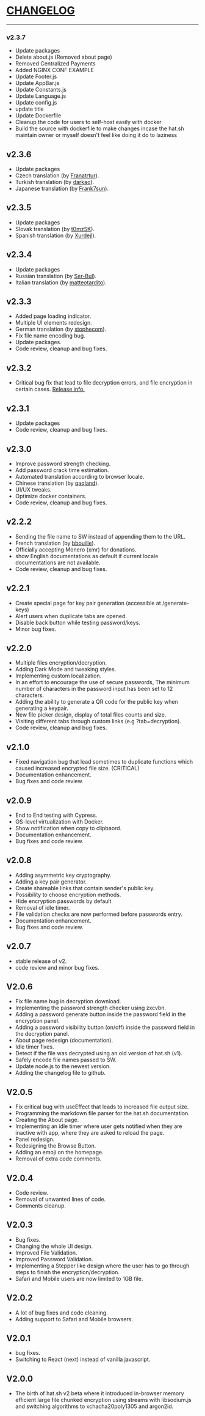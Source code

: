 # [CHANGELOG](#changelog)

---
### v2.3.7
- Update packages
- Delete about.js (Removed about page)
- Removed Centralized Payments
- Added NGINX CONF EXAMPLE
- Update Footer.js
- Update AppBar.js
- Update Constants.js
- Update Language.js
- Update config.js
- update title
- Update Dockerfile
- Cleanup the code for users to self-host easily with docker
- Build the source with dockerfile to make changes incase the hat.sh maintain owner or myself doesn't feel like doing it do to laziness

## v2.3.6

- Update packages
- Czech translation (by [Franatrtur](https://github.com/Franatrtur)).
- Turkish translation (by [darkao](https://github.com/darkao)).
- Japanese translation (by [Frank7sun](https://github.com/Frank7sun)).

## v2.3.5

- Update packages
- Slovak translation (by [t0mzSK](https://github.com/t0mzSK)).
- Spanish translation (by [Xurdejl](https://github.com/Xurdejl)).

## v2.3.4

- Update packages
- Russian translation (by [Ser-Bul](https://github.com/Ser-Bul)).
- Italian translation (by [matteotardito](https://github.com/matteotardito)).

## v2.3.3

- Added page loading indicator.
- Multiple UI elements redesign.
- German translation (by [stophecom](https://github.com/stophecom)).
- Fix file name encoding bug.
- Update packages.
- Code review, cleanup and bug fixes.

## v2.3.2

- Critical bug fix that lead to file decryption errors, and file encryption in certain cases. [Release info.](https://github.com/sh-dv/hat.sh/releases/tag/v2.3.2)

## v2.3.1

- Update packages
- Code review, cleanup and bug fixes.

## v2.3.0

- Improve password strength checking.
- Add password crack time estimation.
- Automated translation according to browser locale.
- Chinese translation (by [qaqland](https://github.com/qaqland)).
- UI/UX tweaks.
- Optimize docker containers.
- Code review, cleanup and bug fixes.

## v2.2.2

- Sending the file name to SW instead of appending them to the URL.
- French translation (by [bbouille](https://github.com/bbouille)).
- Officially accepting Monero (xmr) for donations.
- show English documentations as default if current locale documentations are not available.
- Code review, cleanup and bug fixes.

## v2.2.1

- Create special page for key pair generation (accessible at /generate-keys)
- Alert users when duplicate tabs are opened.
- Disable back button while testing password/keys.
- Minor bug fixes.

## v2.2.0

- Multiple files encryption/decryption.
- Adding Dark Mode and tweaking styles.
- Implementing custom localization.
- In an effort to encourage the use of secure passwords, The minimum number of characters in the password input has been set to 12 characters.
- Adding the ability to generate a QR code for the public key when generating a keypair.
- New file picker design, display of total files counts and size. 
- Visiting different tabs through custom links (e.g ?tab=decryption).
- Code review, cleanup and bug fixes.

## v2.1.0

- Fixed navigation bug that lead sometimes to duplicate functions which caused increased encrypted file size. (CRITICAL)
- Documentation enhancement.
- Bug fixes and code review.

## v2.0.9

- End to End testing with Cypress.
- OS-level virtualization with Docker.
- Show notification when copy to clipbaord.
- Documentation enhancement.
- Bug fixes and code review.

## v2.0.8

- Adding asymmetric key cryptography.
- Adding a key pair generator.
- Create shareable links that contain sender's public key.
- Possibility to choose encryption methods.
- Hide encryption passwords by default
- Removal of idle timer.
- File validation checks are now performed before passwords entry.
- Documentation enhancement.
- Bug fixes and code review.

## v2.0.7

- stable release of v2.
- code review and minor bug fixes.

## V2.0.6

- Fix file name bug in decryption download.
- Implementing the password strength checker using zxcvbn.
- Adding a password generate button inside the password field in the encryption panel.
- Adding a password visibility button (on/off) inside the password field in the decryption panel.
- About page redesign (documentation).
- Idle timer fixes.
- Detect if the file was decrypted using an old version of hat.sh (v1).
- Safely encode file names passed to SW.
- Update node.js to the newest version.
- Adding the changelog file to github.

## V2.0.5

- Fix critical bug with useEffect that leads to increased file output size.
- Programming the markdown file parser for the hat.sh documentation.
- Creating the About page.
- Implementing an idle timer where user gets notified when they are inactive with app, where they are asked to reload the page.
- Panel redesign.
- Redesigning the Browse Button.
- Adding an emoji on the homepage.
- Removal of extra code comments.

## V2.0.4
- Code review.
- Removal of unwanted lines of code.
- Comments cleanup.

## V2.0.3

- Bug fixes.
- Changing the whole UI design.
- Improved File Validation.
- Improved Password Validation.
- Implementing a Stepper like design where the user has to go through steps to finish the encryption/decryption.
- Safari and Mobile users are now limited to 1GB file.

## V2.0.2
- A lot of bug fixes and code cleaning.
- Adding support to Safari and Mobile browsers.

## V2.0.1
- bug fixes.
- Switching to React (next) instead of vanilla javascript.

## V2.0.0

- The birth of hat.sh v2 beta where it introduced in-browser memory efficient large file chunked encryption using streams with libsodium.js and switching algorithms to xchacha20poly1305 and argon2id.
